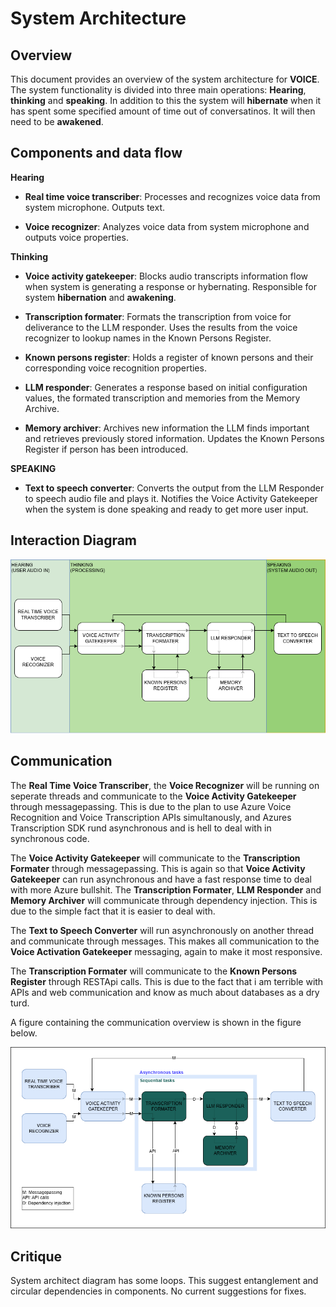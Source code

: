 # System Architecture

## Overview

This document provides an overview of the system architecture for **VOICE**. The system functionality is divided into three main operations: **Hearing**, **thinking** and **speaking**. In addition to this the system will **hibernate** when it has spent some specified amount of time out of conversatinos. It will then need to be **awakened**.

## Components and data flow

**Hearing**
- **Real time voice transcriber**: Processes and recognizes voice data from system microphone. Outputs text.

- **Voice recognizer**: Analyzes voice data from system microphone and outputs voice properties.

**Thinking**
- **Voice activity gatekeeper**: Blocks audio transcripts information flow when system is generating a response or hybernating. Responsible for system **hibernation** and **awakening**.

- **Transcription formater**: Formats the transcription from voice for deliverance to the LLM responder. Uses the results from the voice recognizer to lookup names in the Known Persons Register.

- **Known persons register**: Holds a register of known persons and their corresponding voice recognition properties.

- **LLM responder**: Generates a response based on initial configuration values, the formated transcription and memories from the Memory Archive.

- **Memory archiver**: Archives new information the LLM finds important and retrieves previously stored information. Updates the Known Persons Register if person has been introduced.

**SPEAKING**
- **Text to speech converter**: Converts the output from the LLM Responder to speech audio file and plays it. Notifies the Voice Activity Gatekeeper when the system is done speaking and ready to get more user input.

## Interaction Diagram

![System Architecture Diagram](./images/architecture_diagram.png)

## Communication

The **Real Time Voice Transcriber**, the **Voice Recognizer** will be running on seperate threads and communicate to the **Voice Activity Gatekeeper** through messagepassing. This is due to the plan to use Azure Voice Recognition and Voice Transcription APIs simultanously, and Azures Transcription SDK rund asynchronous and is hell to deal with in synchronous code.

The **Voice Activity Gatekeeper** will communicate to the **Transcription Formater** through messagepassing. This is again so that **Voice Activity Gatekeeper** can run asynchronous and have a fast response time to deal with more Azure bullshit. The **Transcription Formater**, **LLM Responder** and **Memory Archiver** will communicate through dependency injection. This is due to the simple fact that it is easier to deal with.

The **Text to Speech Converter** will run asynchronously on another thread and communicate through messages. This makes all communication to the **Voice Activation Gatekeeper** messaging, again to make it most responsive.

The **Transcription Formater** will communicate to the **Known Persons Register** through RESTApi calls. This is due to the fact that i am terrible with APIs and web communication and know as much about databases as a dry turd.

A figure containing the communication overview is shown in the figure below.

![System Communication Diagram](./images/communication_diagram.png)

## Critique

System architect diagram has some loops. This suggest entanglement and circular dependencies in components. No current suggestions for fixes.
